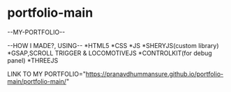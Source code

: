 # portfolio-main
 --MY-PORTFOLIO--

--HOW I MADE?, USING--
*HTML5
*CSS
*JS
*SHERYJS(custom library)
*GSAP,SCROLL TRIGGER & LOCOMOTIVEJS
*CONTROLKIT(for debug panel)
*THREEJS

 LINK TO MY PORTFOLIO="https://pranavdhummansure.github.io/portfolio-main/portfolio-main/"
